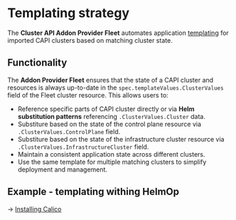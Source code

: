 # Templating strategy

The **Cluster API Addon Provider Fleet** automates application [templating][] for imported CAPI clusters based on matching cluster state.

[templating]: https://fleet.rancher.io/ref-fleet-yaml#templating

## Functionality

The **Addon Provider Fleet** ensures that the state of a CAPI cluster and resources is always up-to-date in the `spec.templateValues.ClusterValues` field of the Fleet cluster resource. This allows users to:

- Reference specific parts of CAPI cluster directly or via **Helm substitution patterns** referencing `.ClusterValues.Cluster` data.
- Substiture based on the state of the control plane resource via `.ClusterValues.ControlPlane` field.
- Substiture based on the state of the infrastructure cluster resource via `.ClusterValues.InfrastructureCluster` field.
- Maintain a consistent application state across different clusters.
- Use the same template for multiple matching clusters to simplify deployment and management.

## Example - templating withing HelmOp

-> [Installing Calico](../03_tutorials/03_installing_calico.md#deploying-calico-cni)